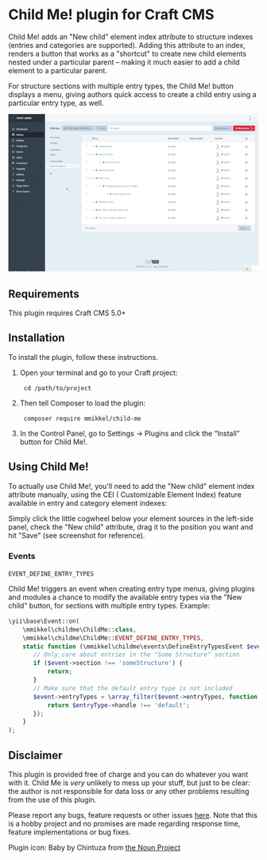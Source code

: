# Child Me! plugin for Craft CMS

Child Me! adds an "New child" element index attribute to structure indexes (entries and categories are supported). Adding this attribute to an index, renders a button that works as a "shortcut" to create new child
elements nested under a particular parent – making it much easier to add a child element to a particular parent.  

For structure sections with multiple entry types, the Child Me! button displays a menu, giving authors quick access to create a child entry using a particular entry type, as well.

![Screenshot](resources/img/demo.gif)

## Requirements

This plugin requires Craft CMS 5.0+

## Installation

To install the plugin, follow these instructions.

1. Open your terminal and go to your Craft project:

        cd /path/to/project

2. Then tell Composer to load the plugin:

        composer require mmikkel/child-me

3. In the Control Panel, go to Settings → Plugins and click the “Install” button for Child Me!.

## Using Child Me!

To actually use Child Me!, you'll need to add the "New child" element index attribute manually, using the CEI (
Customizable Element Index) feature available in entry and category element indexes:

Simply click the little cogwheel below your element sources in the left-side panel, check the "New child" attribute,
drag it to the position you want and hit "Save" (see screenshot for reference).

### Events

`EVENT_DEFINE_ENTRY_TYPES`

Child Me! triggers an event when creating entry type menus, giving plugins and modules a chance to modify the available
entry types via the "New child" button, for sections with multiple entry types. Example:

```php
\yii\base\Event::on(
    \mmikkel\childme\ChildMe::class,
    \mmikkel\childme\ChildMe::EVENT_DEFINE_ENTRY_TYPES,
    static function (\mmikkel\childme\events\DefineEntryTypesEvent $event) {
       // Only care about entries in the "Some Structure" section
       if ($event->section !== 'someStructure') {
           return;
       }
       // Make sure that the default entry type is not included
       $event->entryTypes = \array_filter($event->entryTypes, function (EntryType $entryType) {
           return $entryType->handle !== 'default';
       });
    }
);
```

## Disclaimer

This plugin is provided free of charge and you can do whatever you want with it. Child Me is _very_ unlikely to mess up
your stuff, but just to be clear: the author is not responsible for data loss or any other problems resulting from the
use of this plugin.

Please report any bugs, feature requests or other issues [here](https://github.com/mmikkel/ChildMe-Craft/issues). Note
that this is a hobby project and no promises are made regarding response time, feature implementations or bug fixes.

Plugin icon: Baby by Chintuza from [the Noun Project](https://thenounproject.com/icon/baby-3214276/)


